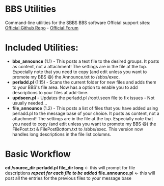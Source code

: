 # BBS Utilities
Command-line utilities for the SBBS BBS software
Official support sites: [Official Github Repo](https://github.com/fstltna/bbs_utils) - [Official Forum](https://synchronetbbs.org/index.php/forum/sysops) 


Included Utilities:
==
- **bbs_announce** (1.1) - This posts a text file to the desired groups. It posts as content, not a attachment! The settings are in the file at the top. Especially note that you need to copy (and edit unless you want to promote my BBS 😄) the Announce.txt to /sbbs/exec.
- **perladd.pl** (1.15) - Scans the current folder for new files and adds them to your BBS's file area. Now has a option to enable you to add descriptions to your files at add-time.
- **updseen.pl** - Updates the perladd.pl /root/.seen file to fix issues - Not usually needed...
- **file_announce** (1.2) - This posts a list of files that you have added using perladd.pl to the message base of your choice. It posts as content, not a attachment! The settings are in the file at the top. Especially note that you need to copy (and edit unless you want to promote my BBS 😄) the FilePost.txt & FilePostBottom.txt to /sbbs/exec. This version now handles long descriptions in the file list columns.

Basic Workflow
==
**cd /source_dir**
**perladd.pl file_dir long**    <- this will prompt for file descriptions
**_repeat for each file to be added_**
**file_announce.pl**   <- this will post all the entries for the previous files to your message base

